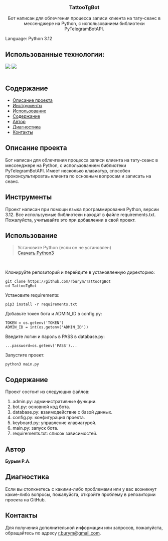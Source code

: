 <br/>
  <h3 align="center">TattooTgBot</h3>

  <p align="center">
    Бот написан для облечгения процесса записи клиента на тату-сеанс в мессенджере на Python, с использованием библиотеки PyTelegramBotAPI.
  </p>
</p>

Language: Python 3.12

## Использованные технологии: 

![](https://img.shields.io/badge/Python-3776AB?style=for-the-badge&logo=python&logoColor=white)
![](https://img.shields.io/badge/pyTelegramBotAPI-%23000.svg?style=for-the-badge&logo=aiogram&logoColor=white)
<br><br>


## Содержание

* [Описание проекта](#Описание_проекта)
* [Инструменты](#Инструменты)
* [Использование](#Использование)
* [Содержание](#Содержание)
* [Автор](#автор)
* [Диагностика](#Диагностика)
* [Контакты](#Контакты)
  
## Описание проекта

 Бот написан для облечгения процесса записи клиента на тату-сеанс в мессенджере на Python, с использованием библиотеки PyTelegramBotAPI. Имеет несколько клавиатур, способен проконсультировтаь клиента по основным вопросам и записать на сеанс.

## Инструменты

Проект написан при помощи языка программирования Python, версии 3.12.
Все используемые библиотеки находят в файле requirements.txt.
Пожалуйста, учитывайте это при добавлении в свой проект.

## Использование

> Установите Python (если он не установлен)<br>
> [Скачать Python3](https://www.python.org/downloads/)

<br>

Клонируйте репозиторий и перейдите в установленную директорию:
```
git clone https://github.com/rburym/TattooTgBot
cd TattooTgBot
```

Установите requirements:
```
pip3 install -r requirements.txt
```

Добавьте токен бота и ADMIN_ID в config.py:
```
TOKEN = os.getenv('TOKEN')
ADMIN_ID = int(os.getenv('ADMIN_ID'))
```

Введите логин и пароль в PASS в database.py:
```
...password=os.getenv('PASS')...
```


Запустите проект:
```
python3 main.py
```
   
## Содержание

Проект состоит из следующих файлов:
1. admin.py: административные функции.
2. bot.py: основной код бота.
3. database.py: взаимодействие с базой данных.
4. config.py: конфигурация проекта.
5. keyboard.py: управление клавиатурой.
6. main.py: запуск бота.
7. requirements.txt: список зависимостей.

## Автор

**Бурым Р.А**.

## Диагностика
Если вы столкнетесь с какими-либо проблемами или у вас возникнут какие-либо вопросы, пожалуйста, откройте проблему в репозитории проекта на GitHub.

## Контакты
Для получения дополнительной информации или запросов, пожалуйста, обращайтесь по адресу r.burym@gmail.com.

